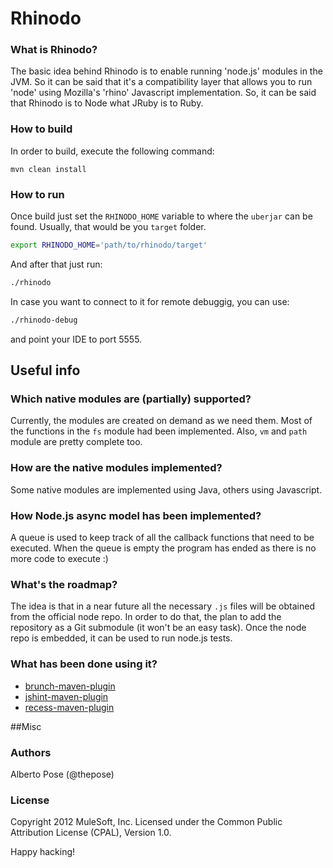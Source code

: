 # Rhinodo

### What is Rhinodo? 
The basic idea behind Rhinodo is to enable running 'node.js' modules in the JVM. So it can be said that it's a compatibility layer that allows you to run 'node' using Mozilla's 'rhino' Javascript implementation. So, it can be said that Rhinodo is to Node what JRuby is to Ruby.

### How to build
In order to build, execute the following command:

    mvn clean install

### How to run
Once build just set the `RHINODO_HOME` variable to where the `uberjar` can be found. Usually, that would be you `target` folder.

```sh
export RHINODO_HOME='path/to/rhinodo/target'
```

And after that just run:

```sh
./rhinodo
```

In case you want to connect to it for remote debuggig, you can use:
```sh
./rhinodo-debug
``` 

and point your IDE to port 5555.

## Useful info

### Which native modules are (partially) supported?
Currently, the modules are created on demand as we need them. Most of the functions in the `fs` module had been implemented. Also, `vm` and `path` module are pretty complete too.

### How are the native modules implemented?
Some native modules are implemented using Java, others using Javascript.

### How Node.js async model has been implemented?
A queue is used to keep track of all the callback functions that need to be executed. When the queue is empty the program has ended as there is no more code to execute :)

### What's the roadmap?
The idea is that in a near future all the necessary `.js` files will be obtained from the official node repo. 
In order to do that, the plan to add the repository as a Git submodule (it won't be an easy task). Once the node
repo is embedded, it can be used to run node.js tests.

### What has been done using it?

  * [brunch-maven-plugin](https://github.com/mulesoft/brunch-maven-plugin)
  * [jshint-maven-plugin](https://github.com/mulesoft/jshint-maven-plugin)
  * [recess-maven-plugin](https://github.com/mulesoft/recess-maven-plugin)

##Misc 

### Authors
Alberto Pose (@thepose)

### License
Copyright 2012 MuleSoft, Inc. Licensed under the Common Public Attribution License (CPAL), Version 1.0. 
    
Happy hacking!
